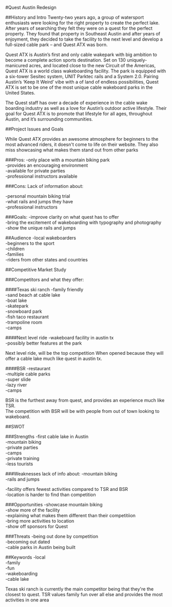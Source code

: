 #Quest Austin Redesign

##History and Intro
Twenty-two years ago, a group of watersport enthusiasts were looking for the right
property to create the perfect lake. After years of searching they felt they were on
a quest for the perfect property. They found that property in Southeast Austin and after
years of enjoyment, they decided to take the facility to the next level and develop a
full-sized cable park – and Quest ATX was born.

Quest ATX is Austin’s first and only cable wakepark with big ambition to become a complete
action sports destination. Set on 130 uniquely-manicured acres, and located close to the new
Circuit of the Americas, Quest ATX is a world class wakeboarding facility. The park is equipped
with a six-tower Sesitec system, UNIT Parktec rails and a System 2.0. Pairing Austin’s ‘Keep It
Weird’ vibe with a of land of endless possibilities, Quest ATX is set to be one of the most unique 
cable wakeboard parks in the United States.

The Quest staff has over a decade of experience in the cable wake boarding industry as well
as a love for Austin’s outdoor active lifestyle. Their goal for Quest ATX is to promote that
lifestyle for all ages, throughout Austin, and it’s surrounding communities.

##Project Issues and Goals

While Quest ATX provides an awesome atmosphere for beginners to the most advanced riders, it doesn't
come to life on their website. They also miss showcasing what makes them stand out from other parks 
 
###Pros: 
-only place with a mountain biking park  
-provides an encouraging environment   
-available for private parties  
-professional instructors available   

###Cons:
Lack of information about:

-personal mountain biking trial  
-what rails and jumps they have  
-professional instructors  
        
###Goals:
-improve clarity on what quest has to offer  
-bring the excitement of wakeboarding with typography and photography  
-show the unique rails and jumps   

##Audience
-local wakeboarders  
-beginners to the sport   
-children  
-families  
-riders from other states and countries  


##Competitive Market Study

###Competitors and what they offer:  

####Texas ski ranch
-family friendly  
-sand beach at cable lake  
-boat lake  
-skatepark    
-snowboard park    
-fish taco restaurant   
-trampoline room    
-camps    

####Next level ride
-wakeboard facility in austin tx    
-possibly better features at the park  

Next level ride, will be the top competition 
When opened because they will offer a cable lake much like quest in austin tx. 


####BSR
-restaurant   
-multiple cable parks  
-super slide  
-lazy river  
-camps  

BSR is the furthest away from quest, and  provides an experience much like TSR.  
The competition with BSR will be with people from out of town looking to wakeboard. 


##SWOT

###Strengths
-first cable lake in Austin  
-mountain biking  
-private parties  
-camps  
-private training  
-less tourists  

###Weaknesses
lack of info about: 
-mountain biking  
-rails and jumps  
	

-facility offers fewest activities compared to TSR and BSR  
-location is harder to find than competition  


###Opportunities
-showcase mountain biking   
-show more of the facility  
-explaining what makes them different than their competitiion  
-bring more activities to location  
-show off sponsors for Quest  



###Threats
-being out done by competition    
-becoming out dated    
-cable parks in Austin being built   


##Keywords
-local  
-family  
-fun  
-wakeboarding  
-cable lake  


	



















   
Texas ski ranch is currently the main competitor being that they're the closest to quest. TSR values family fun over all else and provides the most activities in one area
